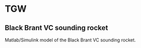 # TGW

## Black Brant VC sounding rocket

Matlab/Simulink model of the Black Brant VC sounding rocket.